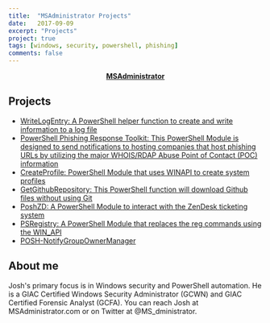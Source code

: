 ```yaml
---
title:  "MSAdministrator Projects"
date:   2017-09-09
excerpt: "Projects"
project: true
tags: [windows, security, powershell, phishing]
comments: false
---
```

<center><a href="http://taylantatli.github.io/Moon"><b>MSAdministrator</b></a></center>

## Projects
* [WriteLogEntry: A PowerShell helper function to create and write information to a log file](https://github.com/MSAdministrator/WriteLogEntry)
* [PowerShell Phishing Response Toolkit: This PowerShell Module is designed to send notifications to hosting companies that host phishing URLs by utilizing the major WHOIS/RDAP Abuse Point of Contact (POC) information](https://github.com/MSAdministrator/PPRT)
* [CreateProfile: PowerShell Module that uses WINAPI to create system profiles](https://github.com/MSAdministrator/CreateProfile)
* [GetGithubRepository: This PowerShell function will download Github files without using Git](https://github.com/MSAdministrator/GetGithubRepository)
* [PoshZD: A PowerShell Module to interact with the ZenDesk ticketing system](https://github.com/MSAdministrator/PoshZD)
* [PSRegistry: A PowerShell Module that replaces the reg commands using the WIN_API](https://github.com/MSAdministrator/PSRegistry)
* [POSH-NotifyGroupOwnerManager](https://github.com/MSAdministrator/POSH-NotifyGroupOwnerManager)

## About me
Josh's primary focus is in Windows security and PowerShell automation. He is a GIAC Certified Windows Security Administrator (GCWN) and GIAC Certified Forensic Analyst (GCFA). You can reach Josh at MSAdministrator.com or on Twitter at @MS_dministrator.